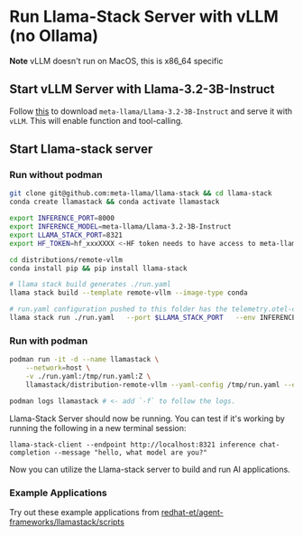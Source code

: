 # Run Llama-Stack Server with vLLM (no Ollama)

**Note** vLLM doesn't run on MacOS, this is x86_64 specific

## Start vLLM Server with Llama-3.2-3B-Instruct

Follow [this](../../vllm/README.md) to download `meta-llama/Llama-3.2-3B-Instruct` and serve it with `vLLM`. 
This will enable function and tool-calling.

## Start Llama-stack server

### Run without podman

```bash
git clone git@github.com:meta-llama/llama-stack && cd llama-stack
conda create llamastack && conda activate llamastack

export INFERENCE_PORT=8000
export INFERENCE_MODEL=meta-llama/Llama-3.2-3B-Instruct
export LLAMA_STACK_PORT=8321
export HF_TOKEN=hf_xxxXXXX <-HF token needs to have access to meta-llama/llama-3.2 repo

cd distributions/remote-vllm
conda install pip && pip install llama-stack

# llama stack build generates ./run.yaml
llama stack build --template remote-vllm --image-type conda

# run.yaml configuration pushed to this folder has the telemetry.otel-collector endpoint added, if you use that you don't need to run the build above.
llama stack run ./run.yaml   --port $LLAMA_STACK_PORT   --env INFERENCE_MODEL=$INFERENCE_MODEL   --env VLLM_URL=http://127.0.0.1:$INFERENCE_PORT/v1
```

### Run with podman

```bash
podman run -it -d --name llamastack \
    --network=host \
    -v ./run.yaml:/tmp/run.yaml:Z \
    llamastack/distribution-remote-vllm --yaml-config /tmp/run.yaml --env INFERENCE_MODEL=meta-llama/Llama-3.2-3B-Instruct --env VLLM_URL=http://127.0.0.1:8000/v1

podman logs llamastack # <- add `-f` to follow the logs.
```

Llama-Stack Server should now be running. You can test if it's working by running the following in a new terminal session:

```
llama-stack-client --endpoint http://localhost:8321 inference chat-completion --message "hello, what model are you?"
```

Now you can utilize the Llama-stack server to build and run AI applications.

### Example Applications

Try out these example applications from [redhat-et/agent-frameworks/llamastack/scripts](https://github.com/redhat-et/agent-frameworks/tree/main/prototype/frameworks/llamastack/scripts)

